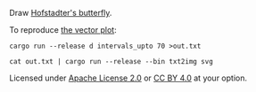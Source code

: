 Draw [Hofstadter's butterfly](https://en.wikipedia.org/wiki/Hofstadter%27s_butterfly).

To reproduce [the vector plot](https://commons.wikimedia.org/wiki/File:Hofstadter%27s_butterfly_vector_70.svg):

`cargo run --release d intervals_upto 70 >out.txt`

`cat out.txt | cargo run --release --bin txt2img svg`

Licensed under [Apache License 2.0](https://www.apache.org/licenses/LICENSE-2.0) or [CC BY 4.0](https://creativecommons.org/licenses/by/4.0/) at your option.
